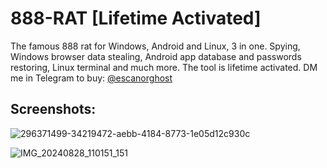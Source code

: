 
# 888-RAT [Lifetime Activated]
The famous 888 rat for Windows, Android and Linux, 3 in one. Spying, Windows browser data stealing, Android app database and passwords restoring, Linux terminal and much more. The tool is lifetime activated. DM me in Telegram to buy: [@escanorghost](https://t.me/escanorghost)

## Screenshots:
![296371499-34219472-aebb-4184-8773-1e05d12c930c](https://github.com/inheritedeu/888-RAT/assets/113015812/f0efc3dd-94a4-4f31-a5a7-57d9cb068889)

![IMG_20240828_110151_151](https://github.com/user-attachments/assets/c8382e79-0728-4863-9ee9-4e98d877447a)

